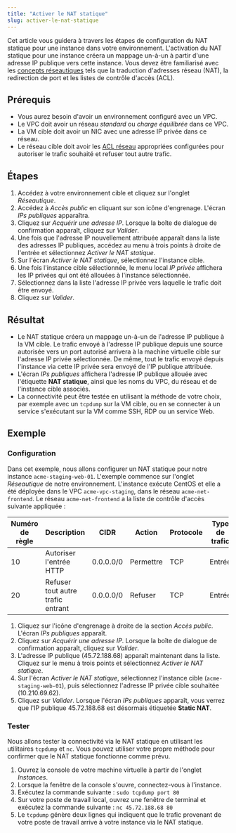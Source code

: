 ```yaml
---
title: "Activer le NAT statique"
slug: activer-le-nat-statique
---
```



Cet article vous guidera à travers les étapes de configuration du NAT statique pour une instance dans votre environnement.  L'activation du NAT statique pour une instance créera un mappage un-à-un à partir d'une adresse IP publique vers cette instance.  Vous devez être familiarisé avec les [concepts réseautiques](../cloudstack-compute-service/what-is-a-vpc.md) tels que la traduction d'adresses réseau (NAT), la redirection de port et les listes de contrôle d'accès (ACL).

## Prérequis

- Vous aurez besoin d'avoir un environnement configuré avec un VPC.
- Le VPC doit avoir un réseau *standard* ou *charge équilibrée* dans ce VPC.
- La VM cible doit avoir un NIC avec une adresse IP privée dans ce réseau.
- Le réseau cible doit avoir les [ACL réseau](Securing-your-network.md) appropriées configurées pour autoriser le trafic souhaité et refuser tout autre trafic.

## Étapes

1. Accédez à votre environnement cible et cliquez sur l'onglet *Réseautique*.
1. Accédez à *Accès public* en cliquant sur son icône d'engrenage. L'écran *IPs publiques* apparaîtra.
1. Cliquez sur *Acquérir une adresse IP*. Lorsque la boîte de dialogue de confirmation apparaît, cliquez sur *Valider*.
1. Une fois que l'adresse IP nouvellement attribuée apparaît dans la liste des adresses IP publiques, accédez au menu à trois points à droite de l'entrée et sélectionnez *Activer le NAT statique*.
1. Sur l'écran *Activer le NAT statique*, sélectionnez l'instance cible.
1. Une fois l'instance cible sélectionnée, le menu local *IP privée* affichera les IP privées qui ont été allouées à l'instance sélectionnée.
1. Sélectionnez dans la liste l'adresse IP privée vers laquelle le trafic doit être envoyé.
1. Cliquez sur *Valider*.

## Résultat

- Le NAT statique créera un mappage un-à-un de l'adresse IP publique à la VM cible. Le trafic envoyé à l'adresse IP publique depuis une source autorisée vers un port autorisé arrivera à la machine virtuelle cible sur l'adresse IP privée sélectionnée. De même, tout le trafic envoyé depuis l'instance via cette IP privée sera envoyé de l'IP publique attribuée.
- L'écran *IPs publiques* affichera l'adresse IP publique allouée avec l'étiquette **NAT statique**, ainsi que les noms du VPC, du réseau et de l'instance cible associés.
- La connectivité peut être testée en utilisant la méthode de votre choix, par exemple avec un `tcpdump` sur la VM cible, ou en se connecter à un service s'exécutant sur la VM comme SSH, RDP ou un service Web.

## Exemple

### Configuration

Dans cet exemple, nous allons configurer un NAT statique pour notre instance `acme-staging-web-01`. L'exemple commence sur l'onglet *Réseautique* de notre environnement. L'instance exécute CentOS et elle a été déployée dans le VPC `acme-vpc-staging`, dans le réseau `acme-net-frontend`. Le réseau `acme-net-frontend` a la liste de contrôle d'accès suivante appliquée :

| Numéro de règle | Description | CIDR | Action | Protocole | Type de trafic | Début du port | Fin du port |
| --- | --- | --- | --- | --- | --- | --- | --- |
| 10 | Autoriser l'entrée HTTP | 0.0.0.0/0 | Permettre | TCP | Entrée | 80 | 80 |
| 20 | Refuser tout autre trafic entrant | 0.0.0.0/0 | Refuser | TCP | Entrée | 1 | 65535 |

1. Cliquez sur l'icône d'engrenage à droite de la section *Accès public*. L'écran *IPs publiques* apparaît.
1. Cliquez sur *Acquérir une adresse IP*. Lorsque la boîte de dialogue de confirmation apparaît, cliquez sur *Valider*.
1. L'adresse IP publique (45.72.188.68) apparaît maintenant dans la liste. Cliquez sur le menu à trois points et sélectionnez *Activer le NAT statique*.
1. Sur l'écran *Activer le NAT statique*, sélectionnez l'instance cible (`acme-staging-web-01`), puis sélectionnez l'adresse IP privée cible souhaitée (10.210.69.62).
1. Cliquez sur *Valider*. Lorsque l'écran *IPs publiques* apparaît, vous verrez que l'IP publique 45.72.188.68 est désormais étiquetée **Static NAT**.


### Tester

Nous allons tester la connectivité via le NAT statique en utilisant les utilitaires `tcpdump` et `nc`. Vous pouvez utiliser votre propre méthode pour confirmer que le NAT statique fonctionne comme prévu.

1. Ouvrez la console de votre machine virtuelle à partir de l'onglet *Instances*.
1. Lorsque la fenêtre de la console s'ouvre, connectez-vous à l'instance.
1. Exécutez la commande suivante :
`sudo tcpdump port 80`
1. Sur votre poste de travail local, ouvrez une fenêtre de terminal et exécutez la commande suivante :
`nc 45.72.188.68 80`
1. Le `tcpdump` génère deux lignes qui indiquent que le trafic provenant de votre poste de travail arrive à votre instance via le NAT statique.
<!-- ![Résultats du tcpdump](../../assets/static-nat-tcpdump-en.png) -->
